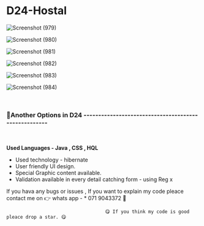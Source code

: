 
# D24-Hostal


![Screenshot (979)](https://user-images.githubusercontent.com/100486080/176251275-d57fc6d2-77d7-4c75-aa58-7c5ed97b290a.png)

![Screenshot (980)](https://user-images.githubusercontent.com/100486080/176251287-d2403bec-c781-486d-84f9-95e9e765f5ac.png)

![Screenshot (981)](https://user-images.githubusercontent.com/100486080/176251299-d92d282d-d6d7-4d22-836d-b604dd0c4d1d.png)

![Screenshot (982)](https://user-images.githubusercontent.com/100486080/176251312-75a809d3-d3ba-4a8a-9ecb-b1c24ac59f16.png)

![Screenshot (983)](https://user-images.githubusercontent.com/100486080/176251316-73b13200-2d01-4162-b363-7929e7a14529.png)

![Screenshot (984)](https://user-images.githubusercontent.com/100486080/176251338-f9805bf3-3591-4c1d-9cc3-25f909eea498.png)


<br><h3> 🤟Another Options in D24  -----------------------------------------------------</h3><br>

**Used Languages - Java , CSS , HQL** <br>

 * Used technology - hibernate <br>
 * User friendly UI design.<br>
 * Special Graphic content available.<br>
 * Validation available in every detail catching form - using Reg x
  
If you hava any bugs or issues , If you want to explain my code pleace contact me on :point_right: whats app - * 071 9043372  :hugs:
  
                                        😋 If you think my code is good pleace drop a star. 😋
